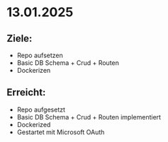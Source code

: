 # 13.01.2025
## Ziele:
- Repo aufsetzen
- Basic DB Schema + Crud + Routen
- Dockerizen

## Erreicht:
- Repo aufgesetzt
- Basic DB Schema + Crud + Routen implementiert
- Dockerized
- Gestartet mit Microsoft OAuth